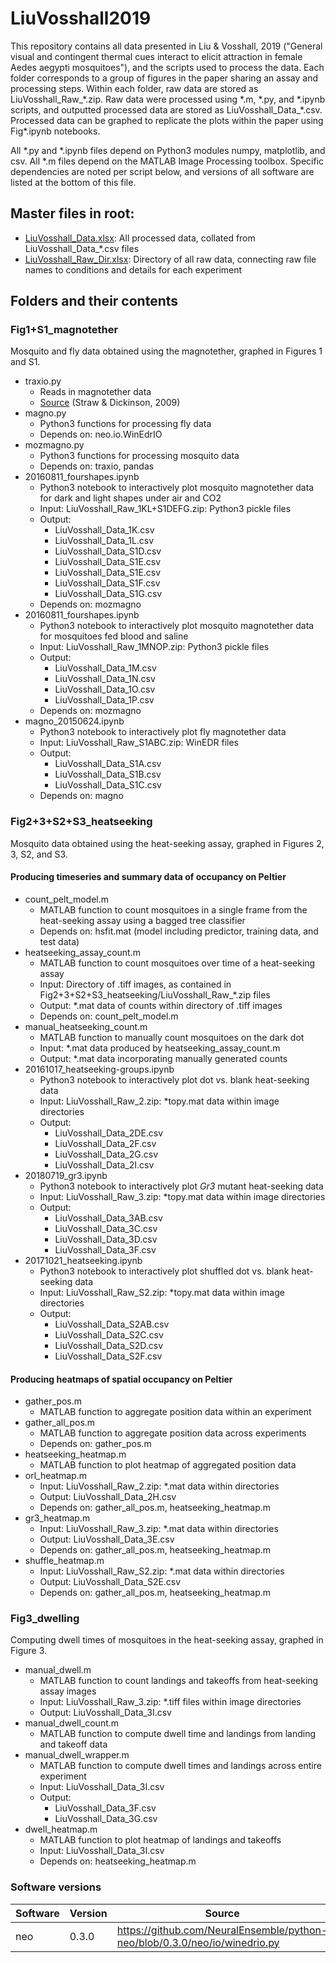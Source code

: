 
# LiuVosshall2019

This repository contains all data presented in Liu & Vosshall, 2019 ("General visual and contingent thermal cues interact to elicit attraction in female Aedes aegypti mosquitoes"), and the scripts used to process the data. Each folder corresponds to a group of figures in the paper sharing an assay and processing steps. Within each folder, raw data are stored as LiuVosshall_Raw_&ast;.zip. Raw data were processed using &ast;.m, &ast;.py, and &ast;.ipynb scripts, and outputted processed data are stored as LiuVosshall_Data_&ast;.csv. Processed data can be graphed to replicate the plots within the paper using Fig&ast;.ipynb notebooks.

All &ast;.py and &ast;.ipynb files depend on Python3 modules numpy, matplotlib, and csv. All &ast;.m files depend on the MATLAB Image Processing toolbox. Specific dependencies are noted per script below, and versions of all software are listed at the bottom of this file.

## Master files in root:

* [LiuVosshall_Data.xlsx](LiuVosshall_Data.xlsx): All processed data, collated from LiuVosshall_Data_&ast;.csv files
* [LiuVosshall_Raw_Dir.xlsx](LiuVosshall_Raw_Dir.xlsx): Directory of all raw data, connecting raw file names to conditions and details for each experiment

## Folders and their contents

### Fig1+S1_magnotether

Mosquito and fly data obtained using the magnotether, graphed in Figures 1 and S1.

* traxio.py
  * Reads in magnotether data
  * [Source](https://github.com/motmot/flytrax/blob/master/motmot/flytrax/traxio.py) (Straw & Dickinson, 2009)
* magno.py
  * Python3 functions for processing fly data
  * Depends on: neo.io.WinEdrIO
* mozmagno.py
  * Python3 functions for processing mosquito data
  * Depends on: traxio, pandas
* 20160811_fourshapes.ipynb
  * Python3 notebook to interactively plot mosquito magnotether data for dark and light shapes under air and CO2
  * Input: LiuVosshall_Raw_1KL+S1DEFG.zip: Python3 pickle files
  * Output:
    * LiuVosshall_Data_1K.csv
    * LiuVosshall_Data_1L.csv
    * LiuVosshall_Data_S1D.csv
    * LiuVosshall_Data_S1E.csv
    * LiuVosshall_Data_S1E.csv
    * LiuVosshall_Data_S1F.csv
    * LiuVosshall_Data_S1G.csv
  * Depends on: mozmagno
* 20160811_fourshapes.ipynb
  * Python3 notebook to interactively plot mosquito magnotether data for mosquitoes fed blood and saline
  * Input: LiuVosshall_Raw_1MNOP.zip: Python3 pickle files
  * Output:
    * LiuVosshall_Data_1M.csv
    * LiuVosshall_Data_1N.csv
    * LiuVosshall_Data_1O.csv
    * LiuVosshall_Data_1P.csv
  * Depends on: mozmagno
* magno_20150624.ipynb
  * Python3 notebook to interactively plot fly magnotether data
  * Input: LiuVosshall_Raw_S1ABC.zip: WinEDR files
  * Output:
    * LiuVosshall_Data_S1A.csv
    * LiuVosshall_Data_S1B.csv
    * LiuVosshall_Data_S1C.csv
  * Depends on: magno

### Fig2+3+S2+S3_heatseeking

Mosquito data obtained using the heat-seeking assay, graphed in Figures 2, 3, S2, and S3.

#### Producing timeseries and summary data of occupancy on Peltier

* count_pelt_model.m
  * MATLAB function to count mosquitoes in a single frame from the heat-seeking assay using a bagged tree classifier
  * Depends on: hsfit.mat (model including predictor, training data, and test data)
* heatseeking_assay_count.m
  * MATLAB function to count mosquitoes over time of a heat-seeking assay
  * Input: Directory of .tiff images, as contained in Fig2+3+S2+S3_heatseeking/LiuVosshall_Raw_&ast;.zip files
  * Output: &ast;.mat data of counts within directory of .tiff images
  * Depends on: count_pelt_model.m 
* manual_heatseeking_count.m
  * MATLAB function to manually count mosquitoes on the dark dot
  * Input: &ast;.mat data produced by heatseeking_assay_count.m
  * Output: &ast;.mat data incorporating manually generated counts
* 20161017_heatseeking-groups.ipynb
  * Python3 notebook to interactively plot dot vs. blank heat-seeking data
  * Input: LiuVosshall_Raw_2.zip: &ast;topy.mat data within image directories
  * Output:
    * LiuVosshall_Data_2DE.csv
    * LiuVosshall_Data_2F.csv
    * LiuVosshall_Data_2G.csv
    * LiuVosshall_Data_2I.csv
* 20180719_gr3.ipynb
  * Python3 notebook to interactively plot *Gr3* mutant heat-seeking data
  * Input: LiuVosshall_Raw_3.zip: &ast;topy.mat data within image directories
  * Output:
    * LiuVosshall_Data_3AB.csv
    * LiuVosshall_Data_3C.csv
    * LiuVosshall_Data_3D.csv
    * LiuVosshall_Data_3F.csv
* 20171021_heatseeking.ipynb
  * Python3 notebook to interactively plot shuffled dot vs. blank heat-seeking data
  * Input: LiuVosshall_Raw_S2.zip: &ast;topy.mat data within image directories
  * Output:
    * LiuVosshall_Data_S2AB.csv
    * LiuVosshall_Data_S2C.csv
    * LiuVosshall_Data_S2D.csv
    * LiuVosshall_Data_S2F.csv

#### Producing heatmaps of spatial occupancy on Peltier

* gather_pos.m
  * MATLAB function to aggregate position data within an experiment
* gather_all_pos.m
  * MATLAB function to aggregate position data across experiments
  * Depends on: gather_pos.m
* heatseeking_heatmap.m
  * MATLAB function to plot heatmap of aggregated position data
* orl_heatmap.m
  * Input: LiuVosshall_Raw_2.zip: &ast;.mat data within directories
  * Output: LiuVosshall_Data_2H.csv
  * Depends on: gather_all_pos.m, heatseeking_heatmap.m
* gr3_heatmap.m
  * Input: LiuVosshall_Raw_3.zip: &ast;.mat data within directories
  * Output: LiuVosshall_Data_3E.csv
  * Depends on: gather_all_pos.m, heatseeking_heatmap.m
* shuffle_heatmap.m
  * Input: LiuVosshall_Raw_S2.zip: &ast;.mat data within directories
  * Output: LiuVosshall_Data_S2E.csv
  * Depends on: gather_all_pos.m, heatseeking_heatmap.m

### Fig3_dwelling

Computing dwell times of mosquitoes in the heat-seeking assay, graphed in Figure 3.

* manual_dwell.m
  * MATLAB function to count landings and takeoffs from heat-seeking assay images
  * Input: LiuVosshall_Raw_3.zip: &ast;.tiff files within image directories
  * Output: LiuVosshall_Data_3I.csv
* manual_dwell_count.m
  * MATLAB function to compute dwell time and landings from landing and takeoff data
* manual_dwell_wrapper.m
  * MATLAB function to compute dwell times and landings across entire experiment
  * Input: LiuVosshall_Data_3I.csv
  * Output:
    * LiuVosshall_Data_3F.csv
    * LiuVosshall_Data_3G.csv
* dwell_heatmap.m
  * MATLAB function to plot heatmap of landings and takeoffs
  * Input: LiuVosshall_Data_3I.csv
  * Depends on: heatseeking_heatmap.m

### Software versions

Software | Version | Source
--- | --- | ---
neo | 0.3.0 | https://github.com/NeuralEnsemble/python-neo/blob/0.3.0/neo/io/winedrio.py


